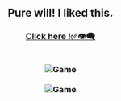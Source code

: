 <H2 align="center">Pure will! I liked this.</H2>  

<h3 align="center"> <a href="https://matheusstopinski.github.io/MemoryGame/">Click here !✅👁‍🗨</a>
 <br> <br> <br>
 <img align="center" src="https://i.imgur.com/0PDT9Ed.png" alt="Game">
 <br> <br>
 <img align="center" src="https://i.imgur.com/K5ldeC7.png" alt="Game">
 <br>
